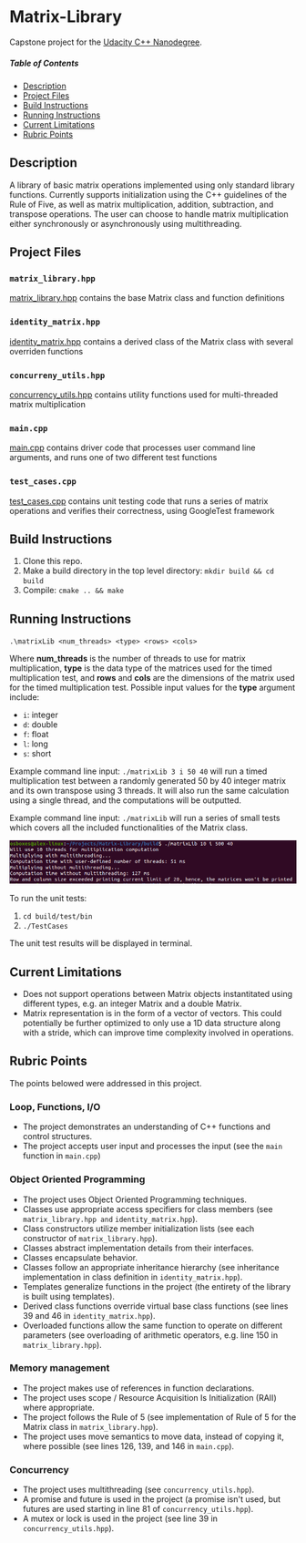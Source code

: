 # Matrix-Library

Capstone project for the [Udacity C++ Nanodegree](https://www.udacity.com/course/c-plus-plus-nanodegree--nd213).

##### Table of Contents 
- [Description](#description)
- [Project Files](#project-files)
- [Build Instructions](#build-instructions)
- [Running Instructions](#running-instructions)
- [Current Limitations](#current-limitations)
- [Rubric Points](#rubric-points)

## Description
A library of basic matrix operations implemented using only standard library functions. 
Currently supports initialization using the C++ guidelines of the Rule of Five, as well as 
matrix multiplication, addition, subtraction, and transpose operations. The user can choose
to handle matrix multiplication either synchronously or asynchronously using multithreading.

## Project Files

### `matrix_library.hpp`
[matrix_library.hpp](include/matrix_library.hpp) contains the base Matrix class and function definitions

### `identity_matrix.hpp`
[identity_matrix.hpp](include/identity_matrix.hpp) contains a derived class of the Matrix class with several overriden functions

### `concurreny_utils.hpp`
[concurrency_utils.hpp](include/concurrency_utils.hpp) contains utility functions used for multi-threaded matrix multiplication

### `main.cpp`
[main.cpp](src/main.cpp) contains driver code that processes user command line arguments, and runs one of two different test functions

### `test_cases.cpp`
[test_cases.cpp](test/test_cases.cpp) contains unit testing code that runs a series of matrix operations and verifies their correctness, using GoogleTest framework

## Build Instructions
1. Clone this repo.
2. Make a build directory in the top level directory: `mkdir build && cd build`
3. Compile: `cmake .. && make`

## Running Instructions
`.\matrixLib <num_threads> <type> <rows> <cols>`

Where **num_threads** is the number of threads to use for matrix multiplication, **type** is the data type of the 
matrices used for the timed multiplication test, and **rows** and **cols** are the dimensions of the matrix used for
the timed multiplication test.
Possible input values for the **type** argument include:
- `i`: integer
- `d`: double
- `f`: float
- `l`: long
- `s`: short

Example command line input: `./matrixLib 3 i 50 40` will run a timed multiplication test between a randomly generated 50 by 40 integer matrix
and its own transpose using 3 threads. It will also run the same calculation using a single thread, and the computations will be outputted.

Example command line input: `./matrixLib` will run a series of small tests which covers all the included functionalities of the Matrix class.

![alt text](https://github.com/AlexYiningLiu/Matrix-Library/blob/master/img/sample_command_line.PNG?raw=true)

To run the unit tests:
1. `cd build/test/bin`
2. `./TestCases`

The unit test results will be displayed in terminal.

## Current Limitations
- Does not support operations between Matrix objects instantitated using different types,
e.g. an integer Matrix and a double Matrix.
- Matrix representation is in the form of a vector of vectors. This could potentially be further optimized
to only use a 1D data structure along with a stride, which can improve time complexity involved in operations.

## Rubric Points
The points belowed were addressed in this project.

### Loop, Functions, I/O
- The project demonstrates an understanding of C++ functions and control structures.
- The project accepts user input and processes the input (see the `main` function in `main.cpp`)

### Object Oriented Programming
- The project uses Object Oriented Programming techniques.
- Classes use appropriate access specifiers for class members (see `matrix_library.hpp and` `identity_matrix.hpp`).
- Class constructors utilize member initialization lists (see each constructor of `matrix_library.hpp`).
- Classes abstract implementation details from their interfaces.
- Classes encapsulate behavior.
- Classes follow an appropriate inheritance hierarchy (see inheritance implementation in class definition in `identity_matrix.hpp`).
- Templates generalize functions in the project (the entirety of the library is built using templates).
- Derived class functions override virtual base class functions (see lines 39 and 46 in `identity_matrix.hpp`).
- Overloaded functions allow the same function to operate on different parameters (see overloading of arithmetic operators, e.g. line 150 in `matrix_library.hpp`).

### Memory management
- The project makes use of references in function declarations.
- The project uses scope / Resource Acquisition Is Initialization (RAII) where appropriate.
- The project follows the Rule of 5 (see implementation of Rule of 5 for the Matrix class in `matrix_library.hpp`).
- The project uses move semantics to move data, instead of copying it, where possible (see lines 126, 139, and 146 in `main.cpp`).

### Concurrency
- The project uses multithreading (see `concurrency_utils.hpp`).
- A promise and future is used in the project (a promise isn't used, but futures are used starting in line 81 of `concurrency_utils.hpp`).
- A mutex or lock is used in the project (see line 39 in `concurrency_utils.hpp`).
